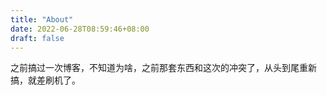 ```yaml
---
title: "About"
date: 2022-06-28T08:59:46+08:00
draft: false
---
```


之前搞过一次博客，不知道为啥，之前那套东西和这次的冲突了，从头到尾重新搞，就差刷机了。